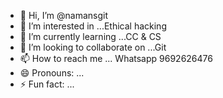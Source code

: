 - 👋 Hi, I’m @namansgit
- 👀 I’m interested in ...Ethical hacking
- 🌱 I’m currently learning ...CC & CS
- 💞️ I’m looking to collaborate on ...Git
- 📫 How to reach me ... Whatsapp 9692626476
- 😄 Pronouns: ...
- ⚡ Fun fact: ...

<!---
namansgit/namansgit is a ✨ special ✨ repository because its `README.md` (this file) appears on your GitHub profile.
You can click the Preview link to take a look at your changes.
--->
